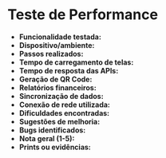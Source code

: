 # Teste de Performance

- **Funcionalidade testada:**
- **Dispositivo/ambiente:**
- **Passos realizados:**
- **Tempo de carregamento de telas:**
- **Tempo de resposta das APIs:**
- **Geração de QR Code:**
- **Relatórios financeiros:**
- **Sincronização de dados:**
- **Conexão de rede utilizada:**
- **Dificuldades encontradas:**
- **Sugestões de melhoria:**
- **Bugs identificados:**
- **Nota geral (1-5):**
- **Prints ou evidências:** 